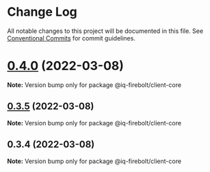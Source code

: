 # Change Log

All notable changes to this project will be documented in this file.
See [Conventional Commits](https://conventionalcommits.org) for commit guidelines.

# [0.4.0](https://github.com/IQ-tech/firebolt/compare/v0.3.5...v0.4.0) (2022-03-08)

**Note:** Version bump only for package @iq-firebolt/client-core





## [0.3.5](https://github.com/IQ-tech/firebolt/compare/v0.3.3...v0.3.5) (2022-03-08)

**Note:** Version bump only for package @iq-firebolt/client-core





## 0.3.4 (2022-03-08)

**Note:** Version bump only for package @iq-firebolt/client-core
